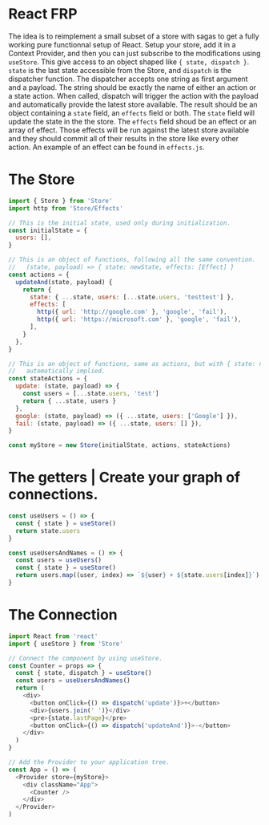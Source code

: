 # React FRP

The idea is to reimplement a small subset of a store with sagas to get a fully
working pure functionnal setup of React. Setup your store, add it in a Context
Provider, and then you can just subscribe to the modifications using `useStore`.
This give access to an object shaped like `{ state, dispatch }`. `state` is the
last state accessible from the Store, and `dispatch` is the dispatcher function.
The dispatcher accepts one string as first argument and a payload. The string
should be exactly the name of either an action or a state action. When called,
dispatch will trigger the action with the payload and automatically provide the
latest store available. The result should be an object containing a `state` field,
an `effects` field or both. The `state` field will update the state in the the store.
The `effects` field shoud be an effect or an array of effect. Those effects will
be run against the latest store available and they should commit all of their
results in the store like every other action. An example of an effect can be found
in `effects.js`.

# The Store

```javascript
import { Store } from 'Store'
import http from 'Store/Effects'

// This is the initial state, used only during initialization.
const initialState = {
  users: [],
}

// This is an object of functions, following all the same convention.
//   (state, payload) => { state: newState, effects: [Effect] }
const actions = {
  updateAnd(state, payload) {
    return {
      state: { ...state, users: [...state.users, 'testtest'] },
      effects: [
        http({ url: 'http://google.com' }, 'google', 'fail'),
        http({ url: 'https://microsoft.com' }, 'google', 'fail'),
      ],
    }
  },
}

// This is an object of functions, same as actions, but with { state: newState }
//   automatically implied.
const stateActions = {
  update: (state, payload) => {
    const users = [...state.users, 'test']
    return { ...state, users }
  },
  google: (state, payload) => ({ ...state, users: ['Google'] }),
  fail: (state, payload) => ({ ...state, users: [] }),
}

const myStore = new Store(initialState, actions, stateActions)
```

# The getters | Create your graph of connections.

```javascript
const useUsers = () => {
  const { state } = useStore()
  return state.users
}

const useUsersAndNames = () => {
  const users = useUsers()
  const { state } = useStore()
  return users.map((user, index) => `${user} + ${state.users[index]}`)
}
```

# The Connection

```javascript
import React from 'react'
import { useStore } from 'Store'

// Connect the component by using useStore.
const Counter = props => {
  const { state, dispatch } = useStore()
  const users = useUsersAndNames()
  return (
    <div>
      <button onClick={() => dispatch('update')}>+</button>
      <div>{users.join(' ')}</div>
      <pre>{state.lastPage}</pre>
      <button onClick={() => dispatch('updateAnd')}>-</button>
    </div>
  )
}

// Add the Provider to your application tree.
const App = () => (
  <Provider store={myStore}>
    <div className="App">
      <Counter />
    </div>
  </Provider>
)
```

